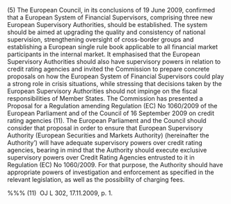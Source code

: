 (5) The European Council, in its conclusions of 19 June 2009, confirmed that a European System of Financial Supervisors, comprising three new European Supervisory Authorities, should be established. The system should be aimed at upgrading the quality and consistency of national supervision, strengthening oversight of cross-border groups and establishing a European single rule book applicable to all financial market participants in the internal market. It emphasised that the European Supervisory Authorities should also have supervisory powers in relation to credit rating agencies and invited the Commission to prepare concrete proposals on how the European System of Financial Supervisors could play a strong role in crisis situations, while stressing that decisions taken by the European Supervisory Authorities should not impinge on the fiscal responsibilities of Member States. The Commission has presented a Proposal for a Regulation amending Regulation (EC) No 1060/2009 of the European Parliament and of the Council of 16 September 2009 on credit rating agencies (11). The European Parliament and the Council should consider that proposal in order to ensure that European Supervisory Authority (European Securities and Markets Authority) (hereinafter the Authority’) will have adequate supervisory powers over credit rating agencies, bearing in mind that the Authority should execute exclusive supervisory powers over Credit Rating Agencies entrusted to it in Regulation (EC) No 1060/2009. For that purpose, the Authority should have appropriate powers of investigation and enforcement as specified in the relevant legislation, as well as the possibility of charging fees.

%%% (11)  OJ L 302, 17.11.2009, p. 1.